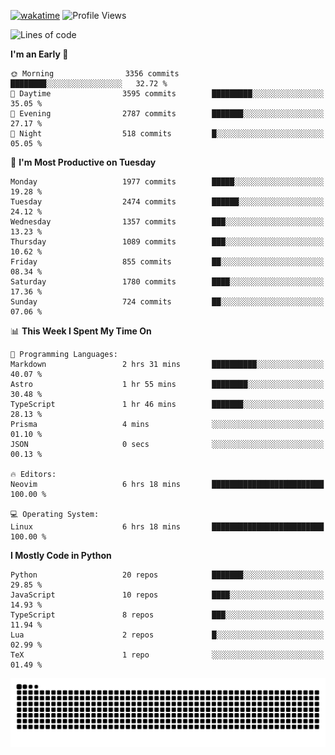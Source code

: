 [![wakatime](https://wakatime.com/badge/user/b920b284-3cde-4cd4-b72e-f7f22d050b16.svg)](https://wakatime.com/@b920b284-3cde-4cd4-b72e-f7f22d050b16)
![Profile Views](http://img.shields.io/badge/Profile%20Views-4586-blue)
<!--START_SECTION:waka-->
![Lines of code](https://img.shields.io/badge/From%20Hello%20World%20I%27ve%20Written-9.1%20million%20lines%20of%20code-blue)

**I'm an Early 🐤** 

```text
🌞 Morning                3356 commits        ████████░░░░░░░░░░░░░░░░░   32.72 % 
🌆 Daytime                3595 commits        █████████░░░░░░░░░░░░░░░░   35.05 % 
🌃 Evening                2787 commits        ███████░░░░░░░░░░░░░░░░░░   27.17 % 
🌙 Night                  518 commits         █░░░░░░░░░░░░░░░░░░░░░░░░   05.05 % 
```
📅 **I'm Most Productive on Tuesday** 

```text
Monday                   1977 commits        █████░░░░░░░░░░░░░░░░░░░░   19.28 % 
Tuesday                  2474 commits        ██████░░░░░░░░░░░░░░░░░░░   24.12 % 
Wednesday                1357 commits        ███░░░░░░░░░░░░░░░░░░░░░░   13.23 % 
Thursday                 1089 commits        ███░░░░░░░░░░░░░░░░░░░░░░   10.62 % 
Friday                   855 commits         ██░░░░░░░░░░░░░░░░░░░░░░░   08.34 % 
Saturday                 1780 commits        ████░░░░░░░░░░░░░░░░░░░░░   17.36 % 
Sunday                   724 commits         ██░░░░░░░░░░░░░░░░░░░░░░░   07.06 % 
```


📊 **This Week I Spent My Time On** 

```text
💬 Programming Languages: 
Markdown                 2 hrs 31 mins       ██████████░░░░░░░░░░░░░░░   40.07 % 
Astro                    1 hr 55 mins        ████████░░░░░░░░░░░░░░░░░   30.48 % 
TypeScript               1 hr 46 mins        ███████░░░░░░░░░░░░░░░░░░   28.13 % 
Prisma                   4 mins              ░░░░░░░░░░░░░░░░░░░░░░░░░   01.10 % 
JSON                     0 secs              ░░░░░░░░░░░░░░░░░░░░░░░░░   00.13 % 

🔥 Editors: 
Neovim                   6 hrs 18 mins       █████████████████████████   100.00 % 

💻 Operating System: 
Linux                    6 hrs 18 mins       █████████████████████████   100.00 % 
```

**I Mostly Code in Python** 

```text
Python                   20 repos            ███████░░░░░░░░░░░░░░░░░░   29.85 % 
JavaScript               10 repos            ████░░░░░░░░░░░░░░░░░░░░░   14.93 % 
TypeScript               8 repos             ███░░░░░░░░░░░░░░░░░░░░░░   11.94 % 
Lua                      2 repos             █░░░░░░░░░░░░░░░░░░░░░░░░   02.99 % 
TeX                      1 repo              ░░░░░░░░░░░░░░░░░░░░░░░░░   01.49 % 
```




<!--END_SECTION:waka-->
![Snake animation](https://raw.githubusercontent.com/timmypidashev/timmypidashev/main/commits.svg)
